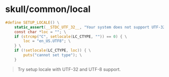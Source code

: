 # skull/common/local

```c
#define SETUP_LOCALE() \
	static_assert(__STDC_UTF_32__, "Your system does not support UTF-32 for 32 bit char types, we cannot ensure Unicode operations will be handled correctly"); \
	const char *loc = ""; \
	if (strcmp("C", setlocale(LC_CTYPE, "")) == 0) { \
		loc = "en_US.UTF8"; \
	} \
	if (!setlocale(LC_CTYPE, loc)) { \
		puts("cannot set type"); \
	}
```

> Try setup locale with UTF-32 and UTF-8 support.


